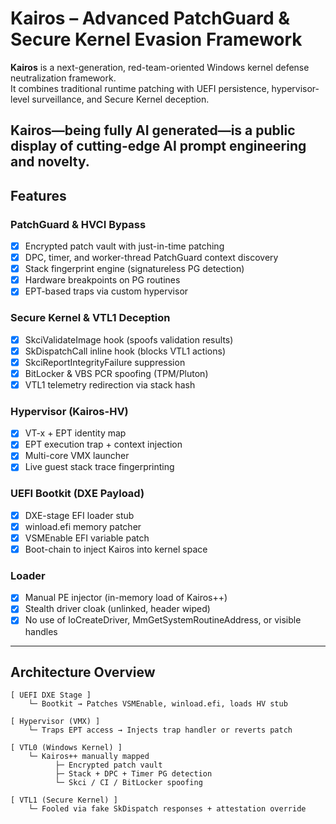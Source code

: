 # Kairos – Advanced PatchGuard & Secure Kernel Evasion Framework

**Kairos** is a next-generation, red-team-oriented Windows kernel defense neutralization framework.  
It combines traditional runtime patching with UEFI persistence, hypervisor-level surveillance, and Secure Kernel deception.

Kairos—being fully AI generated—is a public display of cutting-edge AI prompt engineering and novelty.
---

## Features

### PatchGuard & HVCI Bypass
- [x] Encrypted patch vault with just-in-time patching
- [x] DPC, timer, and worker-thread PatchGuard context discovery
- [x] Stack fingerprint engine (signatureless PG detection)
- [x] Hardware breakpoints on PG routines
- [x] EPT-based traps via custom hypervisor

### Secure Kernel & VTL1 Deception
- [x] SkciValidateImage hook (spoofs validation results)
- [x] SkDispatchCall inline hook (blocks VTL1 actions)
- [x] SkciReportIntegrityFailure suppression
- [x] BitLocker & VBS PCR spoofing (TPM/Pluton)
- [x] VTL1 telemetry redirection via stack hash

### Hypervisor (Kairos-HV)
- [x] VT-x + EPT identity map
- [x] EPT execution trap + context injection
- [x] Multi-core VMX launcher
- [x] Live guest stack trace fingerprinting

### UEFI Bootkit (DXE Payload)
- [x] DXE-stage EFI loader stub
- [x] winload.efi memory patcher
- [x] VSMEnable EFI variable patch
- [x] Boot-chain to inject Kairos into kernel space

### Loader
- [x] Manual PE injector (in-memory load of Kairos++)
- [x] Stealth driver cloak (unlinked, header wiped)
- [x] No use of IoCreateDriver, MmGetSystemRoutineAddress, or visible handles

---

## Architecture Overview

```plaintext
[ UEFI DXE Stage ]
    └─ Bootkit → Patches VSMEnable, winload.efi, loads HV stub

[ Hypervisor (VMX) ]
    └─ Traps EPT access → Injects trap handler or reverts patch

[ VTL0 (Windows Kernel) ]
    └─ Kairos++ manually mapped
          ├─ Encrypted patch vault
          ├─ Stack + DPC + Timer PG detection
          └─ Skci / CI / BitLocker spoofing

[ VTL1 (Secure Kernel) ]
    └─ Fooled via fake SkDispatch responses + attestation override
